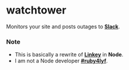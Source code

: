 # watchtower

Monitors your site and posts outages to **[Slack](https://slack.com/)**.

### Note

- This is basically a rewrite of **[Linkey](https://github.com/DaveBlooman/linkey)** in **Node**.
- I am not a Node developer **[#ruby4lyf](https://dl.dropboxusercontent.com/u/11304354/ruby4lyf.jpg)**.
